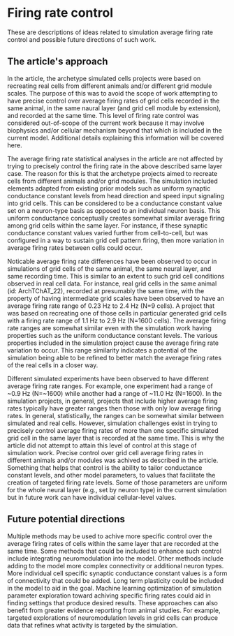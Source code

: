 Firing rate control
===================

These are descriptions of ideas related to simulation average firing rate control and possible future directions of such work.

## The article's approach

In the article, the archetype simulated cells projects were based on recreating real cells from different animals and/or different grid module scales. The purpose of this was to avoid the scope of work attempting to have precise control over average firing rates of grid cells recorded in the same animal, in the same naural layer (and grid cell module by extension), and recorded at the same time. This level of firing rate control was considered out-of-scope of the current work because it may involve biophysics and/or cellular mechanism beyond that which is included in the current model. Additional details explaining this information will be covered here.

The average firing rate statistical analyses in the article are not affected by trying to precisely control the firing rate in the above described same layer case. The reason for this is that the archetype projects aimed to recreate cells from different animals and/or grid modules. The simulation included elements adapted from existing prior models such as uniform synaptic conductance constant levels from head direction and speed input signaling into grid cells. This can be considered to be a conductance constant value set on a neuron-type basis as opposed to an individual neuron basis. This uniform conductance conceptually creates somewhat similar average firing among grid cells within the same layer. For instance, if these synaptic conductance constant values varied further from cell-to-cell, but was configured in a way to sustain grid cell pattern firing, then more variation in average firing rates between cells could occur.

Noticable average firing rate differences have been observed to occur in simulations of grid cells of the same animal, the same neural layer, and same recording time. This is similar to an extent to such grid cell conditions observed in real cell data. For instance, real grid cells in the same animal (id: ArchTChAT_22), recorded at presumably the same time, with the property of having intermediate grid scales have been observed to have an average firing rate range of 0.23 Hz to 2.4 Hz (N=9 cells). A project that was based on recreating one of those cells in particular generated grid cells with a firing rate range of 1.1 Hz to 2.9 Hz (N=1600 cells). The average firing rate ranges are somewhat similar even with the simulation work having properties such as the uniform conductance constant levels. The various properties included in the simulation project cause the average firing rate variation to occur. This range similarity indicates a potential of the simulation being able to be refined to better match the average firing rates of the real cells in a closer way.

Different simulated experiments have been observed to have different average firing rate ranges. For example, one experiment had a range of ~0.9 Hz (N=~1600) while another had a range of ~11.0 Hz (N=1600). In the simulation projects, in general, projects that include higher average firing rates typically have greater ranges then those with only low average firing rates. In general, statistically, the ranges can be somewhat similar between simulated and real cells. However, simulation challenges exist in trying to precisely control average firing rates of more than one specific simulated grid cell in the same layer that is recorded at the same time. This is why the article did not attempt to attain this level of control at this stage of simulation work. Precise control over grid cell average firing rates in different animals and/or modules was achived as described in the article. Something that helps that control is the ability to tailor conductance constant levels, and other model parameters, to values that facilitate the creation of targeted firing rate levels. Some of those parameters are uniform for the whole neural layer (e.g., set by neuron type) in the current simulation but in future work can have individual cellular-level values.

## Future potential directions

Multiple methods may be used to achive more specific control over the average firing rates of cells within the same layer that are recorded at the same time. Some methods that could be included to enhance such control include integrating neuromodulation into the model. Other methods include adding to the model more complex connectivity or additional neuron types. More individual cell specific synaptic conductance constant values is a form of connectivity that could be added. Long term plasticity could be included in the model to aid in the goal. Machine learning optimization of simulation parameter exploration toward achiving specific firing rates could aid in finding settings that produce desired results. These approaches can also benefit from greater evidence reporting from animal studies. For example, targeted explorations of neuromodulation levels in grid cells can produce data that refines what activity is targeted by the simulation.